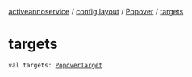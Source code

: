 [activeannoservice](../../index.md) / [config.layout](../index.md) / [Popover](index.md) / [targets](./targets.md)

# targets

`val targets: `[`PopoverTarget`](../-popover-target/index.md)